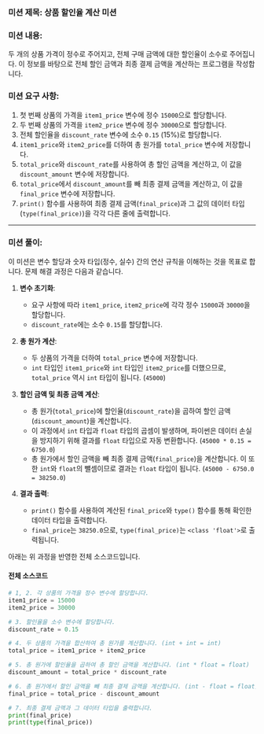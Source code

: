 ### **미션 제목**: 상품 할인율 계산 미션

### **미션 내용**: 
두 개의 상품 가격이 정수로 주어지고, 전체 구매 금액에 대한 할인율이 소수로 주어집니다. 이 정보를 바탕으로 전체 할인 금액과 최종 결제 금액을 계산하는 프로그램을 작성합니다.

### **미션 요구 사항**:

1.  첫 번째 상품의 가격을 `item1_price` 변수에 정수 `15000`으로 할당합니다.
2.  두 번째 상품의 가격을 `item2_price` 변수에 정수 `30000`으로 할당합니다.
3.  전체 할인율을 `discount_rate` 변수에 소수 `0.15` (15%)로 할당합니다.
4.  `item1_price`와 `item2_price`를 더하여 총 원가를 `total_price` 변수에 저장합니다.
5.  `total_price`와 `discount_rate`를 사용하여 총 할인 금액을 계산하고, 이 값을 `discount_amount` 변수에 저장합니다.
6.  `total_price`에서 `discount_amount`를 빼 최종 결제 금액을 계산하고, 이 값을 `final_price` 변수에 저장합니다.
7.  `print()` 함수를 사용하여 최종 결제 금액(`final_price`)과 그 값의 데이터 타입(`type(final_price)`)을 각각 다른 줄에 출력합니다.

---

### **미션 풀이**:

이 미션은 변수 할당과 숫자 타입(정수, 실수) 간의 연산 규칙을 이해하는 것을 목표로 합니다. 문제 해결 과정은 다음과 같습니다.

1.  **변수 초기화**:
    - 요구 사항에 따라 `item1_price`, `item2_price`에 각각 정수 `15000`과 `30000`을 할당합니다.
    - `discount_rate`에는 소수 `0.15`를 할당합니다.

2.  **총 원가 계산**:
    - 두 상품의 가격을 더하여 `total_price` 변수에 저장합니다.
    - `int` 타입인 `item1_price`와 `int` 타입인 `item2_price`를 더했으므로, `total_price` 역시 `int` 타입이 됩니다. (`45000`)

3.  **할인 금액 및 최종 금액 계산**:
    - 총 원가(`total_price`)에 할인율(`discount_rate`)을 곱하여 할인 금액(`discount_amount`)을 계산합니다.
    - 이 과정에서 `int` 타입과 `float` 타입의 곱셈이 발생하며, 파이썬은 데이터 손실을 방지하기 위해 결과를 `float` 타입으로 자동 변환합니다. (`45000 * 0.15 = 6750.0`)
    - 총 원가에서 할인 금액을 빼 최종 결제 금액(`final_price`)을 계산합니다. 이 또한 `int`와 `float`의 뺄셈이므로 결과는 `float` 타입이 됩니다. (`45000 - 6750.0 = 38250.0`)

4.  **결과 출력**:
    - `print()` 함수를 사용하여 계산된 `final_price`와 `type()` 함수를 통해 확인한 데이터 타입을 출력합니다.
    - `final_price`는 `38250.0`으로, `type(final_price)`는 `<class 'float'>`로 출력됩니다.

아래는 위 과정을 반영한 전체 소스코드입니다.

#### **전체 소스코드**
```python
# 1, 2. 각 상품의 가격을 정수 변수에 할당합니다.
item1_price = 15000
item2_price = 30000

# 3. 할인율을 소수 변수에 할당합니다.
discount_rate = 0.15

# 4. 두 상품의 가격을 합산하여 총 원가를 계산합니다. (int + int = int)
total_price = item1_price + item2_price

# 5. 총 원가에 할인율을 곱하여 총 할인 금액을 계산합니다. (int * float = float)
discount_amount = total_price * discount_rate

# 6. 총 원가에서 할인 금액을 빼 최종 결제 금액을 계산합니다. (int - float = float)
final_price = total_price - discount_amount

# 7. 최종 결제 금액과 그 데이터 타입을 출력합니다.
print(final_price)
print(type(final_price))
```